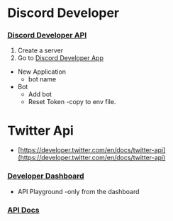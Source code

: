 # Discord Developer

### [Discord Developer API](https://discord.com/developers/docs/intro)

1. Create a server
2. Go to [Discord Developer App](https://discord.com/developers/applications)

- New Application
  - bot name
- Bot
  - Add bot
  - Reset Token -copy to env file.

# Twitter Api

- [https://developer.twitter.com/en/docs/twitter-api](https://developer.twitter.com/en/docs/twitter-api)

### [Developer Dashboard](https://developer.twitter.com/en/portal/dashboard)

- API Playground -only from the dashboard

### [API Docs](https://developer.twitter.com/en/docs/api-reference-index)
